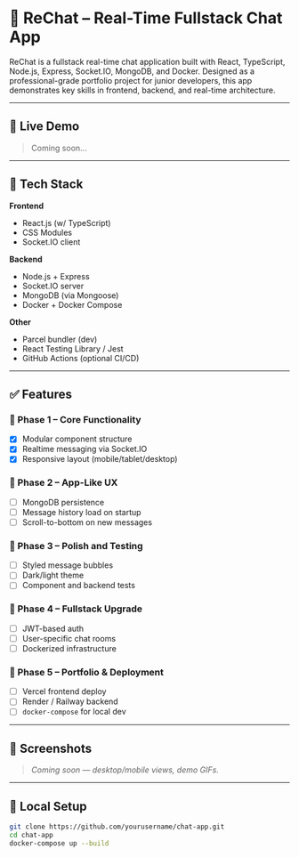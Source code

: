 # 💬 ReChat – Real-Time Fullstack Chat App

ReChat is a fullstack real-time chat application built with React, TypeScript, Node.js, Express, Socket.IO, MongoDB, and Docker. Designed as a professional-grade portfolio project for junior developers, this app demonstrates key skills in frontend, backend, and real-time architecture.

---

## 🚀 Live Demo

> Coming soon...

---

## 🧰 Tech Stack

**Frontend**

- React.js (w/ TypeScript)
- CSS Modules
- Socket.IO client

**Backend**

- Node.js + Express
- Socket.IO server
- MongoDB (via Mongoose)
- Docker + Docker Compose

**Other**

- Parcel bundler (dev)
- React Testing Library / Jest
- GitHub Actions (optional CI/CD)

---

## ✅ Features

### 🔹 Phase 1 – Core Functionality

- [x] Modular component structure
- [x] Realtime messaging via Socket.IO
- [x] Responsive layout (mobile/tablet/desktop)

### 🔹 Phase 2 – App-Like UX

- [ ] MongoDB persistence
- [ ] Message history load on startup
- [ ] Scroll-to-bottom on new messages

### 🔹 Phase 3 – Polish and Testing

- [ ] Styled message bubbles
- [ ] Dark/light theme
- [ ] Component and backend tests

### 🔹 Phase 4 – Fullstack Upgrade

- [ ] JWT-based auth
- [ ] User-specific chat rooms
- [ ] Dockerized infrastructure

### 🔹 Phase 5 – Portfolio & Deployment

- [ ] Vercel frontend deploy
- [ ] Render / Railway backend
- [ ] `docker-compose` for local dev

---

## 📸 Screenshots

> _Coming soon — desktop/mobile views, demo GIFs._

---

## 🐳 Local Setup

```bash
git clone https://github.com/yourusername/chat-app.git
cd chat-app
docker-compose up --build
```
